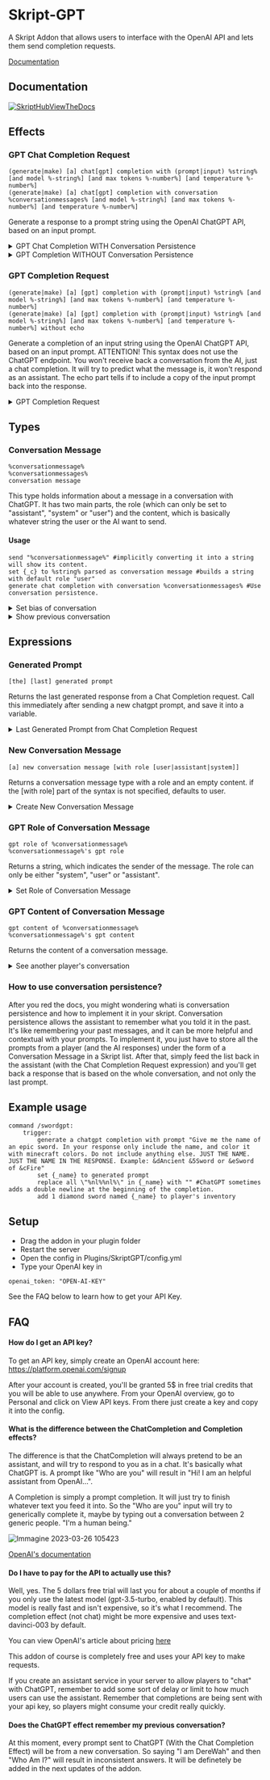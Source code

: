 
# Skript-GPT

A Skript Addon that allows users to interface with the OpenAI API and lets them send completion requests.

[Documentation](https://skripthub.net/docs/?addon=)


## Documentation

[![SkriptHubViewTheDocs](http://skripthub.net/static/addon/ViewTheDocsButton.png)](http://skripthub.net/docs/?addon=Skript-GPT)

## Effects

### GPT Chat Completion Request
```
(generate|make) [a] chat[gpt] completion with (prompt|input) %string% [and model %-string%] [and max tokens %-number%] [and temperature %-number%]
(generate|make) [a] chat[gpt] completion with conversation %conversationmessages% [and model %-string%] [and max tokens %-number%] [and temperature %-number%]
```

Generate a response to a prompt string using the OpenAI ChatGPT API, based on an input prompt.

<details>
	<summary>GPT Chat Completion WITH Conversation Persistence</summary>
		
		```
			command /chatgpt [<text>]:
				trigger:
					if arg is set:
						send message "&7%player%:&f %arg%" #echo message
						set {_c} to a new conversation message #creates a new conversation message type.
						set {_c}'s gpt content to arg #sets the content to the argument. Role is user by default.
						add {_c} to {gpt::%player%::*} #Store the conversation message into a list. This list will contain all the conversation messages between the player and the AI.
						generate a chat completion with conversation {gpt::%player%::*} #Actually prompt all of the conversation messages to ChatGPT.
						set {_p} to last generated prompt #Retrieve response. It is a conversation message type.
						add {_p} to {gpt::%player%::*} #Save the response as part of the conversation
						send "&7ChatGPT:&f %{_p}%" #Show the response to the player. Converting the response into a string can be done implicitly.
					else:
						send message "&cYou cleared your previous conversation." 
						clear {gpt::%player%::*}
			```
</details>

<details>
	<summary>GPT Completion WITHOUT Conversation Persistence</summary>
	```
	command /chat <text>:
	trigger:
		generate a chat gpt completion with prompt "Who are you?"
		set {_name} to generated prompt
		send {_name}
		#It will say "I am an helpful assistant from OpenAI!"
	```
</details>

### GPT Completion Request
```
(generate|make) [a] [gpt] completion with (prompt|input) %string% [and model %-string%] [and max tokens %-number%] [and temperature %-number%]
(generate|make) [a] [gpt] completion with (prompt|input) %string% [and model %-string%] [and max tokens %-number%] [and temperature %-number%] without echo
```

Generate a completion of an input string using the OpenAI ChatGPT API, based on an input prompt.
ATTENTION! This syntax does not use the ChatGPT endpoint. You won't receive back a conversation from the AI, just a chat completion. It will try to predict what the message is, it won't respond as an assistant. The echo part tells if to include a copy of the input prompt back into the response.

<details>
	<summary>GPT Completion Request</summary>
	```
		command /completion <text>:
	trigger:
		generate a gpt completion with prompt "Who are you?"
		set {_name} to generated prompt
		send {_name}
		#This will not respond with "I am ChatGPT, an helpful assistant made by OpenAI!"
		#It will say instead "I am a human" or "I am Zara" or any other possible endings to that incipit.
	```
</details>


## Types

### Conversation Message
```
%conversationmessage%
%conversationmessages%
conversation message
```

This type holds information about a message in a conversation with ChatGPT. It has two main parts, the role (which can only be set to "assistant", "system" or "user") and the content, which is basically whatever string the user or the AI want to send.

#### Usage
```
send "%conversationmessage%" #implicitly converting it into a string will show its content.
set {_c} to %string% parsed as conversation message #builds a string with default role "user"
generate chat completion with conversation %conversationmessages% #Use conversation persistence.
```

<details>
	<summary>Set bias of conversation</summary>
		```
		command /setbias <text>:
	trigger:
		#This is an example on how to bias your chatgpt conversation.
		#Basically all of your messages will be in the style of the previous one.
		#Pretend the arg is "You're a robot assistant, that talks in a robotic way saying bzz-bzz in between few words. You have a lot of knowledge and usually tell interesting stuff about robots. Your name is HAL"
		set {_bias} to new conversation message with role system #create new conversation message element. Its role is set to system.
		set {_bias}'s gpt content to arg #we set its content to the arg.
		set {gpt::%player%::0} to {_bias} #We append at the beginning of the conversation this element.
		set {gpt::%player%::*} to {gpt::%player%::*} #We fix the indices so we count from 1 
		#from now on, sending a chat completion request with this list will also feed at the beginning a bias about how the AI should behave. Note that resetting the conversation with clear {gpt::%player%::*}  will remove the bias and clear everything.
		```
</details>

<details>
	<summary>Show previous conversation</summary>
		```
		command /showconv:
	trigger:
		#we suppose all the conv is stored in {gpt::%player%::*}. The list is made of conversation messages.
		loop {gpt::%player%::*}:
			if loop-value's gpt role is "user":
				send message "%player%: %loop-value%" #we can also use %gpt content of loop-value%. Basically if the role of the message is user, we are sure it has been sent by the player. If we want to display it to them we send them a message with their name (to make it customized, instead of generic "user") and their message
			else:
				send message "%gpt role of loop-value%: %loop-value%"
		```
</details>

## Expressions

### Generated Prompt
```
[the] [last] generated prompt
```

Returns the last generated response from a Chat Completion request. Call this immediately after sending a new chatgpt prompt, and save it into a variable.

<details>
	<summary>Last Generated Prompt from Chat Completion Request</summary>
		```
		command /chat <text>:
	trigger:
		generate a chat gpt completion with prompt "Who are you?"
		set {_name} to generated prompt
		send {_name}
		```
</details>

### New Conversation Message
```
[a] new conversation message [with role [user|assistant|system]]
```

Returns a conversation message type with a role and an empty content. if the [with role] part of the syntax is not specified, defaults to user.

<details>
	<summary>Create New Conversation Message</summary>
		```
		command /chatcompletion [<text>]:
	trigger:
		if arg is set:
			send message "&7%player%:&f %arg%"
			set {_c} to a new conversation message with role user
			set {_c}'s gpt content to arg
			add {_c} to {gpt::%player%::*}
			generate a chatgpt completion with conversation {gpt::%player%::*}
			set {_p} to last generated prompt
			add {_p} to {gpt::%player%::*}
			send "&7ChatGPT:&f %{_p}%"
		else:
			send message "&cYou cleared your previous conversation."
			clear {gpt::%player%::*}
		```
</details>

### GPT Role of Conversation Message
```
gpt role of %conversationmessage%
%conversationmessage%'s gpt role
```

Returns a string, which indicates the sender of the message. The role can only be either "system", "user" or "assistant".

<details>
	<summary>Set Role of Conversation Message</summary>
		```
		set {_msg} to new conversation message #defaults role to "user"
		set gpt role of {_msg} to "system"
		```
</details>

### GPT Content of Conversation Message
```
gpt content of %conversationmessage%
%conversationmessage%'s gpt content
```

Returns the content of a conversation message.

<details>
	<summary>See another player's conversation</summary>
	```
	command /inspectconv <offlineplayer>:
	trigger:
		if {gpt::%arg%::*} is set:
			send message "&7Conversation of %arg%:"
			loop {gpt::%arg%::*}:
				send message "%gpt role of loop-value%: %gpt content of loop-value%"
	```
</details>


### How to use conversation persistence?

After you red the docs, you might wondering whati is conversation persistence and how to implement it in your skript. Conversation persistence allows the assistant to remember what you told it in the past. It's like remembering your past messages, and it can be more helpful and contextual with your prompts. To implement it, you just have to store all the prompts from a player (and the AI responses) under the form of a Conversation Message in a Skript list. After that, simply feed the list back in the assistant (with the Chat Completion Request expression) and you'll get back a response that is based on the whole conversation, and not only the last prompt. 


## Example usage
```
command /swordgpt:
	trigger:
		generate a chatgpt completion with prompt "Give me the name of an epic sword. In your response only include the name, and color it with minecraft colors. Do not include anything else. JUST THE NAME. JUST THE NAME IN THE RESPONSE. Example: &dAncient &5Sword or &eSword of &cFire"
		set {_name} to generated prompt
		replace all \"%nl%%nl%\" in {_name} with "" #ChatGPT sometimes adds a double newline at the beginning of the completion.
		add 1 diamond sword named {_name} to player's inventory
```




## Setup

- Drag the addon in your plugin folder
- Restart the server
- Open the config in Plugins/SkriptGPT/config.yml
- Type your OpenAI key in 
```
openai_token: "OPEN-AI-KEY"
```
See the FAQ below to learn how to get your API Key.


## FAQ

#### How do I get an API key?

To get an API key, simply create an OpenAI account here:
https://platform.openai.com/signup

After your account is created, you'll be granted 5$ in free trial credits that you will be able to use anywhere. From your OpenAI overview, go to Personal and click on View API keys. From there just create a key and copy it into the config. 

#### What is the difference between the ChatCompletion and Completion effects?

The difference is that the ChatCompletion will always pretend to be an assistant, and will try to respond to you as in a chat. It's basically what ChatGPT is. A prompt like "Who are you" will result in "Hi! I am an helpful assistant from OpenAI...".

A Completion is simply a prompt completion. It will just try to finish whatever text you feed it into. So the "Who are you" input will try to generically complete it, maybe by typing out a conversation between 2 generic people. "I'm a human being."

![Immagine 2023-03-26 105423](https://user-images.githubusercontent.com/61651096/227765440-c2904ed0-de59-4060-8e47-a8d146a72ca3.png)

[OpenAI's documentation](https://platform.openai.com/docs/guides/completion)

#### Do I have to pay for the API to actually use this?

Well, yes. The 5 dollars free trial will last you for about a couple of months if you only use the latest model (gpt-3.5-turbo, enabled by default). This model is really fast and isn't expensive, so it's what I recommend. The completion effect (not chat) might be more expensive and uses text-davinci-003 by default.

You can view OpenAI's article about pricing [here](https://openai.com/pricing)

This addon of course is completely free and uses your API key to make requests.

If you create an assistant service in your server to allow players to "chat" with ChatGPT, remember to add some sort of delay or limit to how much users can use the assistant. Remember that completions are being sent with your api key, so players might consume your credit really quickly.

#### Does the ChatGPT effect remember my previous conversation?

At this moment, every prompt sent to ChatGPT (With the Chat Completion Effect) will be from a new conversation. So saying "I am DereWah" and then "Who Am I?" will result in inconsistent answers. It will be definetely be added in the next updates of the addon.

